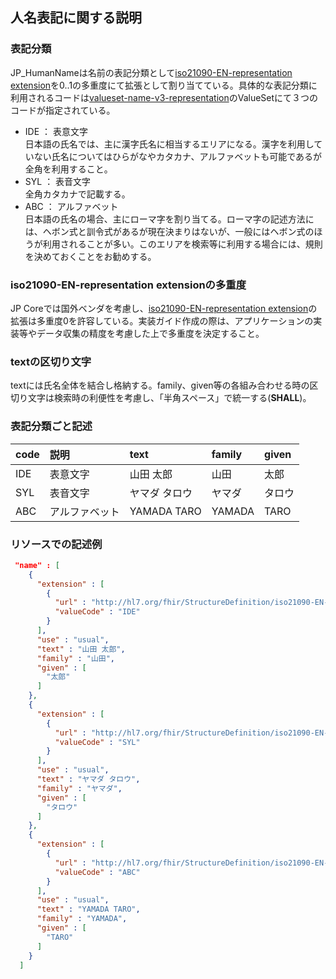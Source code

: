 ## 人名表記に関する説明

### 表記分類

JP_HumanNameは名前の表記分類として[iso21090-EN-representation extension](http://hl7.org/fhir/R4/extension-iso21090-en-representation.html)を0..1の多重度にて拡張として割り当てている。具体的な表記分類に利用されるコードは[valueset-name-v3-representation](http://hl7.org/fhir/R4/valueset-name-v3-representation.html)のValueSetにて３つのコードが指定されている。

  - IDE ： 表意文字  
  日本語の氏名では、主に漢字氏名に相当するエリアになる。漢字を利用していない氏名についてはひらがなやカタカナ、アルファベットも可能であるが全角を利用すること。
  - SYL ： 表音文字  
  全角カタカナで記載する。
  - ABC ： アルファベット  
  日本語の氏名の場合、主にローマ字を割り当てる。ローマ字の記述方法には、ヘボン式と訓令式があるが現在決まりはないが、一般にはヘボン式のほうが利用されることが多い。このエリアを検索等に利用する場合には、規則を決めておくことをお勧めする。

### iso21090-EN-representation extensionの多重度

JP Coreでは国外ベンダを考慮し、[iso21090-EN-representation extension](http://hl7.org/fhir/R4/extension-iso21090-en-representation.html)の拡張は多重度0を許容している。実装ガイド作成の際は、アプリケーションの実装等やデータ収集の精度を考慮した上で多重度を決定すること。

### textの区切り文字

textには氏名全体を結合し格納する。family、given等の各組み合わせる時の区切り文字は検索時の利便性を考慮し、「半角スペース」で統一する(**SHALL**)。

### 表記分類ごと記述

| code | 説明 | text | family | given |
|:--- |:--- |:--- |:--- |:--- |
| IDE | 表意文字 | 山田 太郎 | 山田 | 太郎 |
| SYL | 表音文字 | ヤマダ タロウ | ヤマダ | タロウ |
| ABC | アルファベット | YAMADA TARO | YAMADA | TARO |


### リソースでの記述例
``` json
 "name" : [
    {
      "extension" : [
        {
          "url" : "http://hl7.org/fhir/StructureDefinition/iso21090-EN-representation",
          "valueCode" : "IDE"
        }
      ],
      "use" : "usual",
      "text" : "山田 太郎",
      "family" : "山田",
      "given" : [
        "太郎"
      ]
    },
    {
      "extension" : [
        {
          "url" : "http://hl7.org/fhir/StructureDefinition/iso21090-EN-representation",
          "valueCode" : "SYL"
        }
      ],
      "use" : "usual",
      "text" : "ヤマダ タロウ",
      "family" : "ヤマダ",
      "given" : [
        "タロウ"
      ]
    },
    {
      "extension" : [
        {
          "url" : "http://hl7.org/fhir/StructureDefinition/iso21090-EN-representation",
          "valueCode" : "ABC"
        }
      ],
      "use" : "usual",
      "text" : "YAMADA TARO",
      "family" : "YAMADA",
      "given" : [
        "TARO"
      ]
    }
  ]

```

<br/>
<br/>
